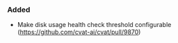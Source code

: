 ### Added

- Make disk usage health check threshold configurable
  (<https://github.com/cvat-ai/cvat/pull/9870>)

